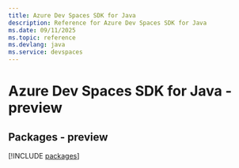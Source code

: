 ```yaml
---
title: Azure Dev Spaces SDK for Java
description: Reference for Azure Dev Spaces SDK for Java
ms.date: 09/11/2025
ms.topic: reference
ms.devlang: java
ms.service: devspaces
---
```

# Azure Dev Spaces SDK for Java - preview
## Packages - preview
[!INCLUDE [packages](dev-spaces-index.md)]